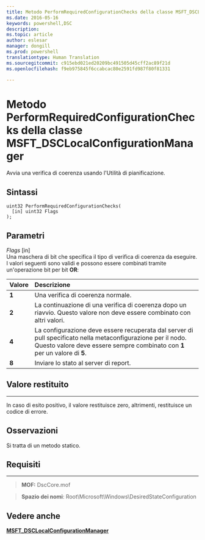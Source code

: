 ```yaml
---
title: Metodo PerformRequiredConfigurationChecks della classe MSFT_DSCLocalConfigurationManager
ms.date: 2016-05-16
keywords: powershell,DSC
description: 
ms.topic: article
author: eslesar
manager: dongill
ms.prod: powershell
translationtype: Human Translation
ms.sourcegitcommit: c915ebd021ed20209bc491505d45cff2ac89f21d
ms.openlocfilehash: f9eb975845f6ccabcac80e2591fd987f80f81331

---
```



# Metodo PerformRequiredConfigurationChecks della classe MSFT_DSCLocalConfigurationManager

Avvia una verifica di coerenza usando l'Utilità di pianificazione.

Sintassi
------

```mof
uint32 PerformRequiredConfigurationChecks(
  [in] uint32 Flags
);
```

Parametri
----------

*Flags* \[in\]  
Una maschera di bit che specifica il tipo di verifica di coerenza da eseguire. I valori seguenti sono validi e possono essere combinati tramite un'operazione bit per bit **OR**:

|Valore |Descrizione |
|:--- |:---|
|**1** | Una verifica di coerenza normale. |
|**2** | La continuazione di una verifica di coerenza dopo un riavvio. Questo valore non deve essere combinato con altri valori. |
|**4** | La configurazione deve essere recuperata dal server di pull specificato nella metaconfigurazione per il nodo. Questo valore deve essere sempre combinato con **1** per un valore di **5**. |
|**8** | Inviare lo stato al server di report. |

## Valore restituito
------------

In caso di esito positivo, il valore restituisce zero, altrimenti, restituisce un codice di errore.

## Osservazioni

Si tratta di un metodo statico.

## Requisiti
------------
>**MOF:** DscCore.mof

>**Spazio dei nomi**: Root\Microsoft\Windows\DesiredStateConfiguration


## Vedere anche


[**MSFT_DSCLocalConfigurationManager**](msft-dsclocalconfigurationmanager.md)


 

 






<!--HONumber=Aug16_HO3-->



